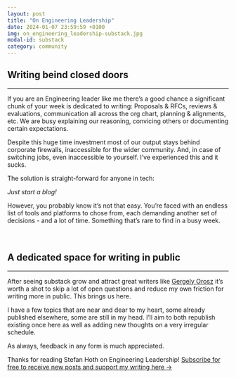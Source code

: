 ```yaml
---
layout: post
title: "On Engineering Leadership"
date: 2024-01-07 23:59:59 +0100
img: on_engineering_leadership-substack.jpg
modal-id: substack
category: community
---
```


## Writing beind closed doors

<hr class="star-primary">

If you are an Engineering leader like me there’s a good chance a significant chunk of your week is dedicated to writing: Proposals & RFCs, reviews & evaluations, communication all across the org chart, planning & alignments, etc. We are busy explaining our reasoning, convicing others or documenting certain expectations.

Despite this huge time investment most of our output stays behind corporate firewalls, inaccessible for the wider community. And, in case of switching jobs, even inaccessible to yourself. I’ve experienced this and it sucks.

The solution is straight-forward for anyone in tech:

<i>Just start a blog!</i>

However, you probably know it’s not that easy. You’re faced with an endless list of tools and platforms to chose from, each demanding another set of decisions - and a lot of time. Something that’s rare to find in a busy week.
<br><br><br>

## A dedicated space for writing in public

<hr class="star-primary">

After seeing substack grow and attract great writers like [Gergely Orosz](https://substack.com/@pragmaticengineer) it’s worth a shot to skip a lot of open questions and reduce my own friction for writing more in public. This brings us here.

I have a few topics that are near and dear to my heart, some already published elsewhere, some are still in my head. I’ll aim to both republish existing once here as well as adding new thoughts on a very irregular schedule.

As always, feedback in any form is much appreciated.

Thanks for reading Stefan Hoth on Engineering Leadership! [Subscribe for free to receive new posts and support my writing here →](https://stefanhoth.substack.com/)
